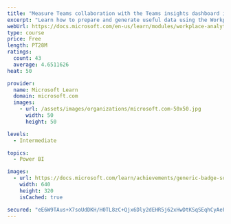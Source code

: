 ```yaml
---
title: "Measure Teams collaboration with the Teams insights dashboard in Workplace Analytics"
excerpt: "Learn how to prepare and generate useful data using the Workplace Analytics Power BI Teams insights dashboard.  Analyze Microsoft Teams adoption trends from the populated reports."
webUrl: https://docs.microsoft.com/en-us/learn/modules/workplace-analytics-teams-insights/
type: course
price: Free
length: PT28M
ratings:
  count: 43
  average: 4.6511626
heat: 50

provider:
  name: Microsoft Learn
  domain: microsoft.com
  images:
    - url: /assets/images/organizations/microsoft.com-50x50.jpg
      width: 50
      height: 50

levels:
  - Intermediate

topics:
  - Power BI

images:
  - url: https://docs.microsoft.com/learn/achievements/generic-badge-social.png
    width: 640
    height: 320
    isCached: true

secured: "eE6W9TAus+X7soUdDKH/H0TL8zC+Qjx6Dly2dEHR5j62xHwDtKSqSEqhCyAeF2GZHCCh0UyfULMlu/MPEYx1+guWOwqRNaeQ2zmSFPpq5DMsVicR++Wn48TTWs4LVSe2Mm8JUA+BxguGl1mKoHx1ixGcc9Oh8+kBIlfQ4BfTefwbmEw9cYvQZL1R748iJCiXBAGeVgVjUvjJ8dzUXSiP1zYceOrz2b0zKuqm2Yi5lD/xTkWqFgNVAAKeSLKf+ris7ifEzwlfIwhReK7m14TT2RkQKxmHixCAAHz5wsRzBIdo5gLhulCGnccpIeIUe/3rvOjFNXcn3dKZ5Kd5LDSAYWpegFXAZoYg0GUdq/0IKA6T+xszWTQ7xSfrmOLsp6f+OlZJLmJoXe9GOyA6rhgz83T0UFj51x8NwhT2zKt5nbc=;+X9qZRIoNGeNxKdRx5ZAJA=="
---
```


